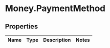 # Money.PaymentMethod

## Properties
Name | Type | Description | Notes
------------ | ------------- | ------------- | -------------


